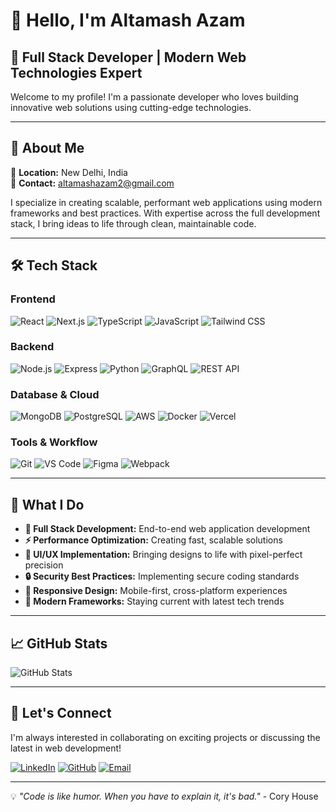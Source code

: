# 👋 Hello, I'm Altamash Azam

## 🚀 Full Stack Developer | Modern Web Technologies Expert

Welcome to my profile! I'm a passionate developer who loves building innovative web solutions using cutting-edge technologies.

---

## 💼 About Me

📍 **Location:** New Delhi, India  
📧 **Contact:** altamashazam2@gmail.com

I specialize in creating scalable, performant web applications using modern frameworks and best practices. With expertise across the full development stack, I bring ideas to life through clean, maintainable code.

---

## 🛠️ Tech Stack

### **Frontend**
![React](https://img.shields.io/badge/-React-61DAFB?style=flat-square&logo=react&logoColor=black)
![Next.js](https://img.shields.io/badge/-Next.js-000000?style=flat-square&logo=next.js&logoColor=white)
![TypeScript](https://img.shields.io/badge/-TypeScript-3178C6?style=flat-square&logo=typescript&logoColor=white)
![JavaScript](https://img.shields.io/badge/-JavaScript-F7DF1E?style=flat-square&logo=javascript&logoColor=black)
![Tailwind CSS](https://img.shields.io/badge/-Tailwind_CSS-38B2AC?style=flat-square&logo=tailwind-css&logoColor=white)

### **Backend**
![Node.js](https://img.shields.io/badge/-Node.js-339933?style=flat-square&logo=node.js&logoColor=white)
![Express](https://img.shields.io/badge/-Express-000000?style=flat-square&logo=express&logoColor=white)
![Python](https://img.shields.io/badge/-Python-3776AB?style=flat-square&logo=python&logoColor=white)
![GraphQL](https://img.shields.io/badge/-GraphQL-E10098?style=flat-square&logo=graphql&logoColor=white)
![REST API](https://img.shields.io/badge/-REST_API-FF6B35?style=flat-square&logo=postman&logoColor=white)

### **Database & Cloud**
![MongoDB](https://img.shields.io/badge/-MongoDB-47A248?style=flat-square&logo=mongodb&logoColor=white)
![PostgreSQL](https://img.shields.io/badge/-PostgreSQL-336791?style=flat-square&logo=postgresql&logoColor=white)
![AWS](https://img.shields.io/badge/-AWS-232F3E?style=flat-square&logo=amazon-aws&logoColor=white)
![Docker](https://img.shields.io/badge/-Docker-2496ED?style=flat-square&logo=docker&logoColor=white)
![Vercel](https://img.shields.io/badge/-Vercel-000000?style=flat-square&logo=vercel&logoColor=white)

### **Tools & Workflow**
![Git](https://img.shields.io/badge/-Git-F05032?style=flat-square&logo=git&logoColor=white)
![VS Code](https://img.shields.io/badge/-VS_Code-007ACC?style=flat-square&logo=visual-studio-code&logoColor=white)
![Figma](https://img.shields.io/badge/-Figma-F24E1E?style=flat-square&logo=figma&logoColor=white)
![Webpack](https://img.shields.io/badge/-Webpack-8DD6F9?style=flat-square&logo=webpack&logoColor=black)

---

## 🎯 What I Do

- **🔧 Full Stack Development:** End-to-end web application development
- **⚡ Performance Optimization:** Creating fast, scalable solutions
- **🎨 UI/UX Implementation:** Bringing designs to life with pixel-perfect precision
- **🔒 Security Best Practices:** Implementing secure coding standards
- **📱 Responsive Design:** Mobile-first, cross-platform experiences
- **🚀 Modern Frameworks:** Staying current with latest tech trends

---

## 📈 GitHub Stats

![GitHub Stats](https://github-readme-stats.vercel.app/api?username=Altamash-Azam&show_icons=true&theme=dark)

---

## 🤝 Let's Connect

I'm always interested in collaborating on exciting projects or discussing the latest in web development!

[![LinkedIn](https://img.shields.io/badge/-LinkedIn-0077B5?style=flat-square&logo=linkedin&logoColor=white)](https://linkedin.com/in/altamash-azam)
[![GitHub](https://img.shields.io/badge/-GitHub-181717?style=flat-square&logo=github&logoColor=white)](https://github.com/Altamash-Azam)
[![Email](https://img.shields.io/badge/-Email-D14836?style=flat-square&logo=gmail&logoColor=white)](mailto:altamashazam2@gmail.com)

---

💡 *"Code is like humor. When you have to explain it, it's bad."* - Cory House
